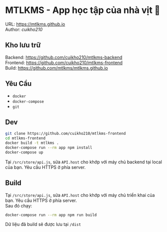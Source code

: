 # MTLKMS - App học tập của nhà vịt :duck:
URL: https://mtlkms.github.io  
Author: *cuikho210*

## Kho lưu trữ
Backend: https://github.com/cuikho210/mtlkms-backend  
Frontend: https://github.com/cuikho210/mtlkms-frontend  
Build: https://github.com/mtlkms/mtlkms.github.io

## Yêu Cầu
- `docker`
- `docker-compose`
- `git`

## Dev
```bash
git clone https://github.com/cuikho210/mtlkms-frontend
cd mtlkms-frontend
docker build -t mtlkms .
docker-compose run --rm app npm install
docker-compose up
```

Tại `/src/store/api.js`, sửa `API.host` cho khớp với máy chủ backend tại local của bạn. Yêu cầu HTTPS ở phía server.

## Build
Tại `/src/store/api.js`, sửa `API.host` cho khớp với máy chủ triển khai của bạn. Yêu cầu HTTPS ở phía server.  
Sau đó chạy:

```bash
docker-compose run --rm app npm run build
```

Dữ liệu đã build sẽ được lưu tại `/dist`
